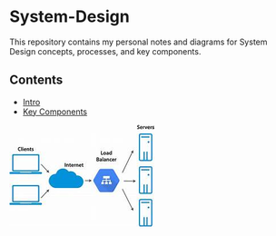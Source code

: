 # System-Design
This repository contains my personal notes and diagrams for System Design concepts, processes, and key components.
## Contents

- [Intro](01-Intro.md)
- [Key Components](02-Key-Components.md)


![Key Components](https://raw.githubusercontent.com/anjali22-lgtm/System-Design/main/key.png)

